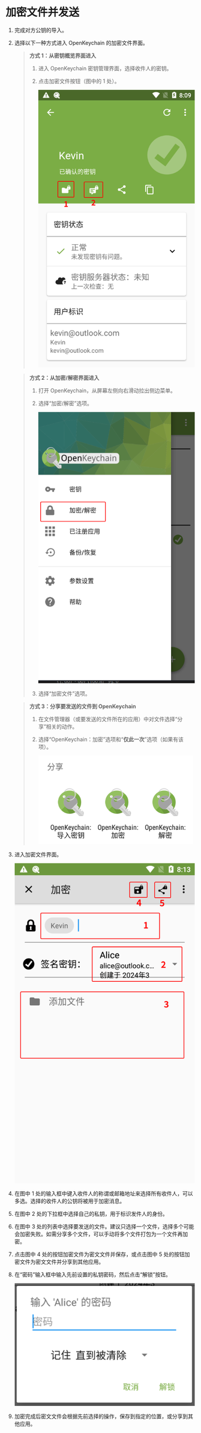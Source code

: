 # 加密文件并发送

1. 完成对方公钥的导入。

2. 选择以下一种方式进入 OpenKeychain 的加密文件界面。

    > **方式 1：从密钥概览界面进入**
    >
    > 1. 进入 OpenKeychain 密钥管理界面，选择收件人的密钥。
    > 2. 点击加密文件按钮（图中的 1 处）。
    >
    >    ![加密按钮](encrypt-message/encrypt-button-from-key-overview.png)

    > **方式 2：从加密/解密界面进入**
    >
    > 1. 打开 OpenKeychain，从屏幕左侧向右滑动拉出侧边菜单。
    > 2. 选择“加密/解密”选项。
    >
    >    ![加密/解密”](shared/encrypt-and-decrypt.png)
    >
    > 3. 选择“加密文件”选项。

    > **方式 3：分享要发送的文件到 OpenKeychain**
    >
    > 1. 在文件管理器（或要发送的文件所在的应用）中对文件选择“分享”相关的动作。
    > 2. 选择“OpenKeychain：加密”选项和“**仅此一次**”选项（如果有该项）。
    >
    >    ![使用 OpenKeychain 处理消息或密文](shared/use-openkeychain-to-handle-message.png)

3. 进入加密文件界面。

    ![加密文件界面](encrypt-message/encrypt-file.png)

4. 在图中 1 处的输入框中键入收件人的称谓或邮箱地址来选择所有收件人，可以多选。选择的收件人的公钥将被用于加密消息。

5. 在图中 2 处的下拉框中选择自己的私钥，用于标识发件人的身份。

6. 在图中 3 处的列表中选择要发送的文件。建议只选择一个文件，选择多个可能会加密失败。如需分享多个文件，可以手动将多个文件打包为一个文件再加密。

7. 点击图中 4 处的按钮加密文件为密文文件并保存，或点击图中 5 处的按钮加密文件为密文文件并分享到其他应用。

8. 在“密码”输入框中输入先前设置的私钥密码，然后点击“解锁”按钮。

    ![输入私钥密码](shared/enter-private-key-passphrase.png)

9. 加密完成后密文文件会根据先前选择的操作，保存到指定的位置，或分享到其他应用。